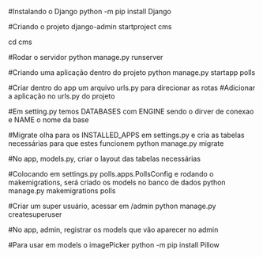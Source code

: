 #Instalando o Django
python -m pip install Django

#Criando o projeto
django-admin startproject cms 


cd cms

#Rodar o servidor
python manage.py runserver

#Criando uma aplicação dentro do projeto
python manage.py startapp polls

#Criar dentro do app um arquivo urls.py para direcionar as rotas
#Adicionar a aplicação no urls.py do projeto

#Em setting.py temos DATABASES com ENGINE sendo o dirver de conexao e NAME o nome da base

#Migrate olha para os INSTALLED_APPS em settings.py e cria as tabelas necessárias para que estes funcionem
python manage.py migrate

#No app, models.py, criar o layout das tabelas necessárias

#Colocando em settings.py polls.apps.PollsConfig e rodando o makemigrations, será criado os models no banco de dados
python manage.py makemigrations polls

#Criar um super usuário, acessar em /admin
python manage.py createsuperuser

#No app, admin, registrar os models que vão aparecer no admin

#Para usar em models o imagePicker
python -m pip install Pillow